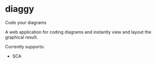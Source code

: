# diaggy
Code your diagrams

A web application for coding diagrams and instantly view and layout the graphical result.

Currently supports:

* SCA

